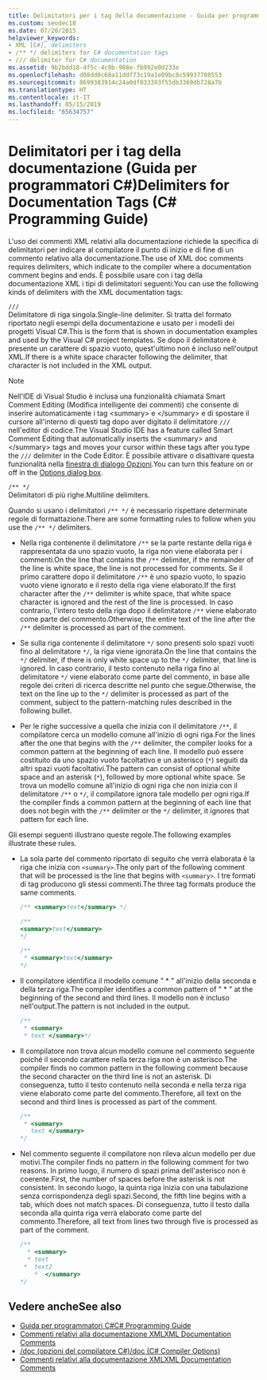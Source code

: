 ```yaml
---
title: Delimitatori per i tag della documentazione - Guida per programmatori C#
ms.custom: seodec18
ms.date: 07/20/2015
helpviewer_keywords:
- XML [C#], delimiters
- /** */ delimiters for C# documentation tags
- /// delimiter for C# documentation
ms.assetid: 9b2bdd18-4f5c-4c0b-988e-fb992e0d233e
ms.openlocfilehash: d08dd0c68a11ddf73c19a1e09bc8c59937708553
ms.sourcegitcommit: 8699383914c24a0df033393f55db3369db728a7b
ms.translationtype: HT
ms.contentlocale: it-IT
ms.lasthandoff: 05/15/2019
ms.locfileid: "65634757"
---
```

# <a name="delimiters-for-documentation-tags-c-programming-guide"></a><span data-ttu-id="2af7c-102">Delimitatori per i tag della documentazione (Guida per programmatori C#)</span><span class="sxs-lookup"><span data-stu-id="2af7c-102">Delimiters for Documentation Tags (C# Programming Guide)</span></span>
<span data-ttu-id="2af7c-103">L'uso dei commenti XML relativi alla documentazione richiede la specifica di delimitatori per indicare al compilatore il punto di inizio e di fine di un commento relativo alla documentazione.</span><span class="sxs-lookup"><span data-stu-id="2af7c-103">The use of XML doc comments requires delimiters, which indicate to the compiler where a documentation comment begins and ends.</span></span> <span data-ttu-id="2af7c-104">È possibile usare con i tag della documentazione XML i tipi di delimitatori seguenti:</span><span class="sxs-lookup"><span data-stu-id="2af7c-104">You can use the following kinds of delimiters with the XML documentation tags:</span></span>  
  
 `///`  
 <span data-ttu-id="2af7c-105">Delimitatore di riga singola.</span><span class="sxs-lookup"><span data-stu-id="2af7c-105">Single-line delimiter.</span></span> <span data-ttu-id="2af7c-106">Si tratta del formato riportato negli esempi della documentazione e usato per i modelli dei progetti Visual C#.</span><span class="sxs-lookup"><span data-stu-id="2af7c-106">This is the form that is shown in documentation examples and used by the Visual C# project templates.</span></span> <span data-ttu-id="2af7c-107">Se dopo il delimitatore è presente un carattere di spazio vuoto, quest'ultimo non è incluso nell'output XML.</span><span class="sxs-lookup"><span data-stu-id="2af7c-107">If there is a white space character following the delimiter, that character is not included in the XML output.</span></span>  
  
> [!NOTE]
>  <span data-ttu-id="2af7c-108">Nell'IDE di Visual Studio è inclusa una funzionalità chiamata Smart Comment Editing (Modifica intelligente dei commenti) che consente di inserire automaticamente i tag \<summary> e \</summary> e di spostare il cursore all'interno di questi tag dopo aver digitato il delimitatore `///` nell'editor di codice.</span><span class="sxs-lookup"><span data-stu-id="2af7c-108">The Visual Studio IDE has a feature called Smart Comment Editing that automatically inserts the \<summary> and \</summary> tags and moves your cursor within these tags after you type the `///` delimiter in the Code Editor.</span></span> <span data-ttu-id="2af7c-109">È possibile attivare o disattivare questa funzionalità nella [finestra di dialogo Opzioni](/visualstudio/ide/reference/options-text-editor-csharp-advanced).</span><span class="sxs-lookup"><span data-stu-id="2af7c-109">You can turn this feature on or off in the [Options dialog box](/visualstudio/ide/reference/options-text-editor-csharp-advanced).</span></span>  
  
 `/** */`  
 <span data-ttu-id="2af7c-110">Delimitatori di più righe.</span><span class="sxs-lookup"><span data-stu-id="2af7c-110">Multiline delimiters.</span></span>  
  
 <span data-ttu-id="2af7c-111">Quando si usano i delimitatori `/** */` è necessario rispettare determinate regole di formattazione.</span><span class="sxs-lookup"><span data-stu-id="2af7c-111">There are some formatting rules to follow when you use the `/** */` delimiters.</span></span>  
  
- <span data-ttu-id="2af7c-112">Nella riga contenente il delimitatore `/**` se la parte restante della riga è rappresentata da uno spazio vuoto, la riga non viene elaborata per i commenti.</span><span class="sxs-lookup"><span data-stu-id="2af7c-112">On the line that contains the `/**` delimiter, if the remainder of the line is white space, the line is not processed for comments.</span></span> <span data-ttu-id="2af7c-113">Se il primo carattere dopo il delimitatore `/**` è uno spazio vuoto, lo spazio vuoto viene ignorato e il resto della riga viene elaborato.</span><span class="sxs-lookup"><span data-stu-id="2af7c-113">If the first character after the `/**` delimiter is white space, that white space character is ignored and the rest of the line is processed.</span></span> <span data-ttu-id="2af7c-114">In caso contrario, l'intero testo della riga dopo il delimitatore `/**` viene elaborato come parte del commento.</span><span class="sxs-lookup"><span data-stu-id="2af7c-114">Otherwise, the entire text of the line after the `/**` delimiter is processed as part of the comment.</span></span>  
  
- <span data-ttu-id="2af7c-115">Se sulla riga contenente il delimitatore `*/` sono presenti solo spazi vuoti fino al delimitatore `*/`, la riga viene ignorata.</span><span class="sxs-lookup"><span data-stu-id="2af7c-115">On the line that contains the `*/` delimiter, if there is only white space up to the `*/` delimiter, that line is ignored.</span></span> <span data-ttu-id="2af7c-116">In caso contrario, il testo contenuto nella riga fino al delimitatore `*/` viene elaborato come parte del commento, in base alle regole dei criteri di ricerca descritte nel punto che segue.</span><span class="sxs-lookup"><span data-stu-id="2af7c-116">Otherwise, the text on the line up to the `*/` delimiter is processed as part of the comment, subject to the pattern-matching rules described in the following bullet.</span></span>  
  
- <span data-ttu-id="2af7c-117">Per le righe successive a quella che inizia con il delimitatore `/**`, il compilatore cerca un modello comune all'inizio di ogni riga.</span><span class="sxs-lookup"><span data-stu-id="2af7c-117">For the lines after the one that begins with the `/**` delimiter, the compiler looks for a common pattern at the beginning of each line.</span></span> <span data-ttu-id="2af7c-118">Il modello può essere costituito da uno spazio vuoto facoltativo e un asterisco (`*`) seguiti da altri spazi vuoti facoltativi.</span><span class="sxs-lookup"><span data-stu-id="2af7c-118">The pattern can consist of optional white space and an asterisk (`*`), followed by more optional white space.</span></span> <span data-ttu-id="2af7c-119">Se trova un modello comune all'inizio di ogni riga che non inizia con il delimitatore `/**` o `*/`, il compilatore ignora tale modello per ogni riga.</span><span class="sxs-lookup"><span data-stu-id="2af7c-119">If the compiler finds a common pattern at the beginning of each line that does not begin with the `/**` delimiter or the `*/` delimiter, it ignores that pattern for each line.</span></span>  
  
 <span data-ttu-id="2af7c-120">Gli esempi seguenti illustrano queste regole.</span><span class="sxs-lookup"><span data-stu-id="2af7c-120">The following examples illustrate these rules.</span></span>  
  
- <span data-ttu-id="2af7c-121">La sola parte del commento riportato di seguito che verrà elaborata è la riga che inizia con `<summary>`.</span><span class="sxs-lookup"><span data-stu-id="2af7c-121">The only part of the following comment that will be processed is the line that begins with `<summary>`.</span></span> <span data-ttu-id="2af7c-122">I tre formati di tag producono gli stessi commenti.</span><span class="sxs-lookup"><span data-stu-id="2af7c-122">The three tag formats produce the same comments.</span></span>  
  
    ```csharp  
    /** <summary>text</summary> */   
  
    /**   
    <summary>text</summary>   
    */   
  
    /**   
     * <summary>text</summary>   
    */  
    ```  
  
- <span data-ttu-id="2af7c-123">Il compilatore identifica il modello comune " \* " all'inizio della seconda e della terza riga.</span><span class="sxs-lookup"><span data-stu-id="2af7c-123">The compiler identifies a common pattern of " \* " at the beginning of the second and third lines.</span></span> <span data-ttu-id="2af7c-124">Il modello non è incluso nell'output.</span><span class="sxs-lookup"><span data-stu-id="2af7c-124">The pattern is not included in the output.</span></span>  
  
    ```csharp  
    /**   
     * <summary>   
     * text </summary>*/   
    ```  
  
- <span data-ttu-id="2af7c-125">Il compilatore non trova alcun modello comune nel commento seguente poiché il secondo carattere nella terza riga non è un asterisco.</span><span class="sxs-lookup"><span data-stu-id="2af7c-125">The compiler finds no common pattern in the following comment because the second character on the third line is not an asterisk.</span></span> <span data-ttu-id="2af7c-126">Di conseguenza, tutto il testo contenuto nella seconda e nella terza riga viene elaborato come parte del commento.</span><span class="sxs-lookup"><span data-stu-id="2af7c-126">Therefore, all text on the second and third lines is processed as part of the comment.</span></span>  
  
    ```csharp  
    /**   
     * <summary>   
       text </summary>  
    */   
    ```  
  
- <span data-ttu-id="2af7c-127">Nel commento seguente il compilatore non rileva alcun modello per due motivi.</span><span class="sxs-lookup"><span data-stu-id="2af7c-127">The compiler finds no pattern in the following comment for two reasons.</span></span> <span data-ttu-id="2af7c-128">In primo luogo, il numero di spazi prima dell'asterisco non è coerente.</span><span class="sxs-lookup"><span data-stu-id="2af7c-128">First, the number of spaces before the asterisk is not consistent.</span></span> <span data-ttu-id="2af7c-129">In secondo luogo, la quinta riga inizia con una tabulazione senza corrispondenza degli spazi.</span><span class="sxs-lookup"><span data-stu-id="2af7c-129">Second, the fifth line begins with a tab, which does not match spaces.</span></span> <span data-ttu-id="2af7c-130">Di conseguenza, tutto il testo dalla seconda alla quinta riga verrà elaborato come parte del commento.</span><span class="sxs-lookup"><span data-stu-id="2af7c-130">Therefore, all text from lines two through five is processed as part of the comment.</span></span>  
  
    ```csharp  
    /**   
      * <summary>   
      * text   
     *  text2   
        *  </summary>   
    */   
    ```  
  
## <a name="see-also"></a><span data-ttu-id="2af7c-131">Vedere anche</span><span class="sxs-lookup"><span data-stu-id="2af7c-131">See also</span></span>

- [<span data-ttu-id="2af7c-132">Guida per programmatori C#</span><span class="sxs-lookup"><span data-stu-id="2af7c-132">C# Programming Guide</span></span>](../../../csharp/programming-guide/index.md)
- [<span data-ttu-id="2af7c-133">Commenti relativi alla documentazione XML</span><span class="sxs-lookup"><span data-stu-id="2af7c-133">XML Documentation Comments</span></span>](../../../csharp/programming-guide/xmldoc/index.md)
- [<span data-ttu-id="2af7c-134">/doc (opzioni del compilatore C#)</span><span class="sxs-lookup"><span data-stu-id="2af7c-134">/doc (C# Compiler Options)</span></span>](../../../csharp/language-reference/compiler-options/doc-compiler-option.md)
- [<span data-ttu-id="2af7c-135">Commenti relativi alla documentazione XML</span><span class="sxs-lookup"><span data-stu-id="2af7c-135">XML Documentation Comments</span></span>](../../../csharp/programming-guide/xmldoc/index.md)
